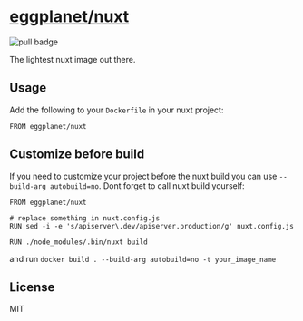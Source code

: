 # [eggplanet/nuxt](https://hub.docker.com/r/eggplanet/nuxt/)

![pull badge](https://img.shields.io/docker/pulls/eggplanet/nuxt.svg)

The lightest nuxt image out there.

## Usage

Add the following to your `Dockerfile` in your nuxt project:

```
FROM eggplanet/nuxt
```

## Customize before build

If you need to customize your project before the nuxt build you can use `--build-arg autobuild=no`. Dont forget to call nuxt build yourself:

```
FROM eggplanet/nuxt

# replace something in nuxt.config.js
RUN sed -i -e 's/apiserver\.dev/apiserver.production/g' nuxt.config.js

RUN ./node_modules/.bin/nuxt build
```

and run `docker build . --build-arg autobuild=no -t your_image_name`

## License

MIT
